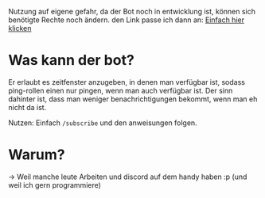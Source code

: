 Nutzung auf eigene gefahr, da der Bot noch in entwicklung ist, können sich benötigte Rechte noch ändern.
den Link passe ich dann an:
[Einfach hier klicken](https://discord.com/oauth2/authorize?client_id=1353782807318499348&permissions=551903313920&integration_type=0&scope=bot)

# Was kann der bot?
Er erlaubt es zeitfenster anzugeben, in denen man verfügbar ist,
sodass ping-rollen einen nur pingen,
wenn man auch verfügbar ist. 
Der sinn dahinter ist, dass man weniger benachrichtigungen bekommt, wenn man eh nicht da ist.

Nutzen: Einfach `/subscribe` und den anweisungen folgen.

# Warum?
-> Weil manche leute Arbeiten und discord auf dem handy haben :p
(und weil ich gern programmiere)

